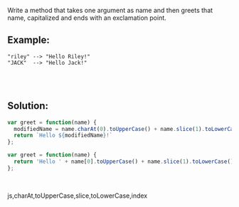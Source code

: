 Write a method that takes one argument as name and then greets that name, capitalized and ends with an exclamation point.

## Example:
```
"riley" --> "Hello Riley!"
"JACK"  --> "Hello Jack!"
```

<br><br>

## Solution:
```js
var greet = function(name) {
  modifiedName = name.charAt(0).toUpperCase() + name.slice(1).toLowerCase()
  return `Hello ${modifiedName}!`
};
```

```js
var greet = function(name) {
  return 'Hello ' + name[0].toUpperCase() + name.slice(1).toLowerCase() + '!';
};
```

<br>


<tag>js,charAt,toUpperCase,slice,toLowerCase,index<tag>